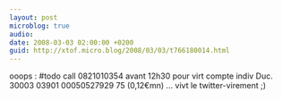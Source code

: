 ```yaml
---
layout: post
microblog: true
audio: 
date: 2008-03-03 02:00:00 +0200
guid: http://xtof.micro.blog/2008/03/03/t766180014.html
---
```

ooops : #todo call 0821010354 avant 12h30 pour virt compte indiv Duc. 30003 03901 00050527929 75 (0,12€mn) ... vivt le twitter-virement ;)
